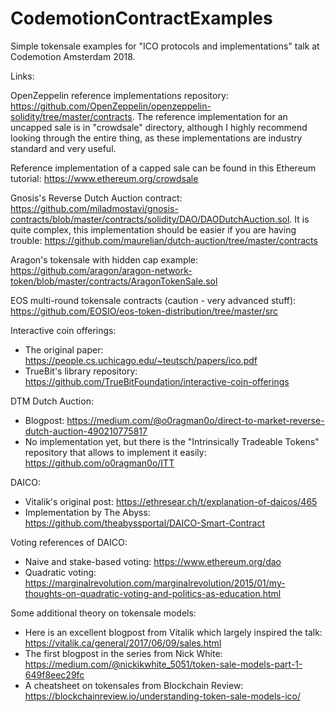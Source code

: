 # CodemotionContractExamples

Simple tokensale examples for "ICO protocols and implementations" talk at Codemotion Amsterdam 2018.

Links:

OpenZeppelin reference implementations repository:
<https://github.com/OpenZeppelin/openzeppelin-solidity/tree/master/contracts>. 
The reference implementation for an uncapped sale is in "crowdsale" directory, although I highly recommend looking through the entire thing, as these implementations are industry standard and very useful.

Reference implementation of a capped sale can be found in this Ethereum tutorial:
<https://www.ethereum.org/crowdsale>


Gnosis's Reverse Dutch Auction contract:
<https://github.com/miladmostavi/gnosis-contracts/blob/master/contracts/solidity/DAO/DAODutchAuction.sol>. 
It is quite complex, this implementation should be easier if you are having trouble:
<https://github.com/maurelian/dutch-auction/tree/master/contracts>

Aragon's tokensale with hidden cap example:
<https://github.com/aragon/aragon-network-token/blob/master/contracts/AragonTokenSale.sol>

EOS multi-round tokensale contracts (caution - very advanced stuff):
<https://github.com/EOSIO/eos-token-distribution/tree/master/src>

Interactive coin offerings:
* The original paper: <https://people.cs.uchicago.edu/~teutsch/papers/ico.pdf>
* TrueBit's library repository: <https://github.com/TrueBitFoundation/interactive-coin-offerings>

DTM Dutch Auction:
* Blogpost: <https://medium.com/@o0ragman0o/direct-to-market-reverse-dutch-auction-490210775817>
* No implementation yet, but there is the "Intrinsically Tradeable Tokens" repository that allows to implement it easily: <https://github.com/o0ragman0o/ITT>

DAICO:
* Vitalik's original post: <https://ethresear.ch/t/explanation-of-daicos/465>
* Implementation by The Abyss: <https://github.com/theabyssportal/DAICO-Smart-Contract>

Voting references of DAICO:
* Naive and stake-based voting: <https://www.ethereum.org/dao>
* Quadratic voting: <https://marginalrevolution.com/marginalrevolution/2015/01/my-thoughts-on-quadratic-voting-and-politics-as-education.html>

Some additional theory on tokensale models:
* Here is an excellent blogpost from Vitalik which largely inspired the talk: <https://vitalik.ca/general/2017/06/09/sales.html>
* The first blogpost in the series from Nick White: <https://medium.com/@nickikwhite_5051/token-sale-models-part-1-649f8eec29fc>
* A cheatsheet on tokensales from Blockchain Review: <https://blockchainreview.io/understanding-token-sale-models-ico/>



